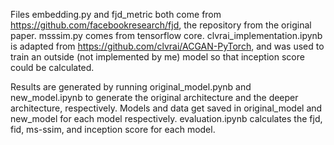 Files embedding.py and fjd_metric both come from https://github.com/facebookresearch/fjd, the repository from the original paper. msssim.py comes from tensorflow core. clvrai_implementation.ipynb is adapted from https://github.com/clvrai/ACGAN-PyTorch, and was used to train an outside (not implemented by me) model so that inception score could be calculated.

Results are generated by running original_model.pynb and new_model.ipynb to generate the original architecture and the deeper architecture, respectively. Models and data get saved in original_model and new_model for each model respectively. evaluation.ipynb calculates the fjd, fid, ms-ssim, and inception score for each model.   